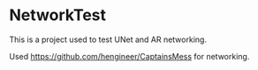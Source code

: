 # NetworkTest

This is a project used to test UNet and AR networking.

Used https://github.com/hengineer/CaptainsMess for networking. <br />
